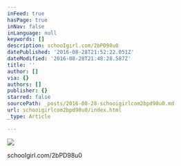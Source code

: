 ```yaml
---
inFeed: true
hasPage: true
inNav: false
inLanguage: null
keywords: []
description: schooIgirl.com/2bPD98u0
datePublished: '2016-08-28T21:52:22.051Z'
dateModified: '2016-08-28T21:48:28.587Z'
title: ''
author: []
via: {}
authors: []
publisher: {}
starred: false
sourcePath: _posts/2016-08-28-schooigirlcom2bpd98u0.md
url: schooigirlcom2bpd98u0/index.html
_type: Article

---
```

![](https://the-grid-user-content.s3-us-west-2.amazonaws.com/1d0c7cf6-9342-4dff-bde2-922e1dd0ff5e.jpg)

schooIgirl.com/2bPD98u0